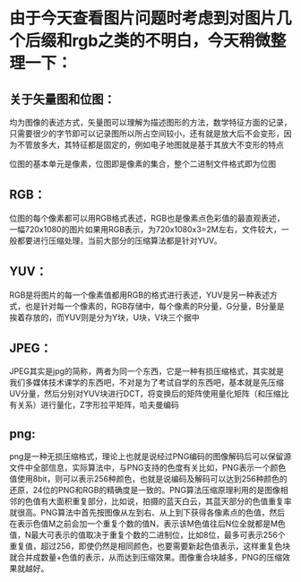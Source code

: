 # 由于今天查看图片问题时考虑到对图片几个后缀和rgb之类的不明白，今天稍微整理一下：

## 关于矢量图和位图：
均为图像的表述方式，矢量图可以理解为描述图形的方法，数学特征方面的记录，只需要很少的字节即可以记录图所以所占空间较小，还有就是放大后不会变形，因为不管放多大，其特征都是固定的，例如电子地图就是基于其放大不变形的特点

位图的基本单元是像素，位图即是像素的集合，整个二进制文件格式即为位图

## RGB：
位图的每个像素都可以用RGB格式表述，RGB也是像素点色彩值的最直观表述，一幅720x1080的图片如果用RGB表示，为720x1080x3=2M左右，文件较大，一般都要进行压缩处理，当前大部分的压缩算法都是针对YUV。

## YUV：
RGB是将图片的每一个像素值都用RGB的格式进行表述，YUV是另一种表述方式，也是针对每一个像素的，RGB存储中，每个像素的R分量，G分量，B分量是挨着存放的，而YUV则是分为Y块，U块，V块三个据中

## JPEG：
JPEG其实是jpg的简称，两者为同一个东西，它是一种有损压缩格式，其实就是我们多媒体技术课学的东西吧，不对是为了考试自学的东西吧，基本就是先压缩UV分量，然后分别对YUV块进行DCT，将变换后的矩阵使用量化矩阵（和压缩比有关系）进行量化，Z字形拉平矩阵，哈夫曼编码

## png:
png是一种无损压缩格式，理论上也就是说经过PNG编码的图像解码后可以保留源文件中全部信息，实际算法中，与PNG支持的色度有关比如，PNG表示一个颜色值使用8bit，则可以表示256种颜色，也就是说编码及解码可以达到256种颜色的还原，24位的PNG和RGB的精确度是一致的。PNG算法压缩原理利用的是图像相邻的色值有大面积重复部分，比如说，拍摄的蓝天白云，其蓝天部分的色值重复率就很高。PNG算法中首先按图像从左到右、从上到下获得各像素点的色值，然后在表示色值M之前会加一个重复个数的值N，表示该M色值往后N位全就都是M色值，N最大可表示的值取决于重复个数的二进制位，比如8位，最多可表示256个重复值，超过256，即使仍然是相同颜色，也要需要新起色值表示，这样重复色块就合并成数量+色值的表示，从而达到压缩效果。图像重合块越多，PNG的压缩效果就越好。
